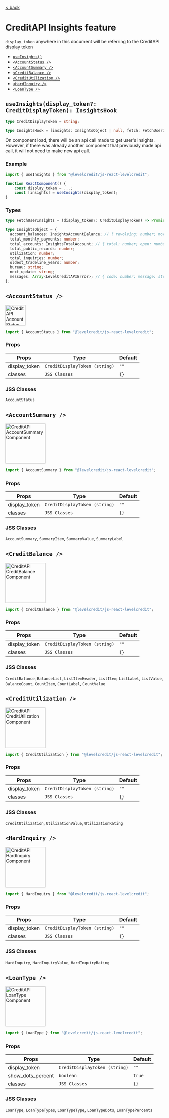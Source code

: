 [&lt; back](../../../README.md)
# CreditAPI Insights feature

`display_token` anywhere in this document will be referring to the CreditAPI display token

* [`useInsights()`](#useinsightsdisplay_token-creditdisplaytoken-insightshook)
* [`<AccountStatus />`](#accountstatus-)
* [`<AccountSummary />`](#accountsummary-)
* [`<CreditBalance />`](#creditbalance-)
* [`<CreditUtilization />`](#creditutilization-)
* [`<HardInquiry />`](#hardinquiry-)
* [`<LoanType />`](#loantype-)


## `useInsights(display_token?: CreditDisplayToken): InsightsHook`
```ts
type CreditDisplayToken = string;

type InsightsHook = [insights: InsightsObject | null, fetch: FetchUserInsights];
```

On component load, there will be an api call made to get user's insights. However, if there was already another component that previously made api call, it will not need to make new api call.

### Example
```ts
import { useInsights } from "@levelcredit/js-react-levelcredit";

function ReactComponent() {
    const display_token = ...;
    const [insights] = useInsights(display_token);
}
```

### Types
```ts
type FetchUserInsights = (display_token?: CreditDisplayToken) => Promise<null | InsightsObject>;

type InsightsObject = {
  account_balances: InsightsAccountBalance; // { revolving: number; mortgage: number; installment: number; open_collection: number }
  total_monthly_payments: number;
  total_accounts: InsightsTotalAccount; // { total: number; open: number; closed: number; derogatory: number; open_collection: number }
  total_public_records: number;
  utilization: number;
  total_inquiries: number;
  oldest_tradeline_years: number;
  bureau: string;
  next_update: string;
  messages: Array<LevelCreditAPIError>; // { code: number; message: string; priority: CreditAPIErrorPriority };
};
```

## `<AccountStatus />`

<img src="https://raw.githubusercontent.com/levelcredit/js-app-component-demo/master/component-screenshots/CreditAPI/AccountStatus.png" alt="CreditAPI AccountStatus Component" height="64"/>

```js
import { AccountStatus } from "@levelcredit/js-react-levelcredit";
```

### Props
| Props | Type | Default |
|---|---|---|
| display_token | `CreditDisplayToken (string)` | `""` |
| classes | `JSS Classes` | `{}` |

### JSS Classes
`AccountStatus`

## `<AccountSummary />`

<img src="https://raw.githubusercontent.com/levelcredit/js-app-component-demo/master/component-screenshots/CreditAPI/AccountSummary.png" alt="CreditAPI AccountSummary Component" height="128"/>

```js
import { AccountSummary } from "@levelcredit/js-react-levelcredit";
```

### Props
| Props | Type | Default |
|---|---|---|
| display_token | `CreditDisplayToken (string)` | `""` |
| classes | `JSS Classes` | `{}` |

### JSS Classes
`AccountSummary`, `SummaryItem`, `SummaryValue`, `SummaryLabel`

## `<CreditBalance />`

<img src="https://raw.githubusercontent.com/levelcredit/js-app-component-demo/master/component-screenshots/CreditAPI/CreditBalance.png" alt="CreditAPI CreditBalance Component" height="128"/>

```js
import { CreditBalance } from "@levelcredit/js-react-levelcredit";
```

### Props
| Props | Type | Default |
|---|---|---|
| display_token | `CreditDisplayToken (string)` | `""` |
| classes | `JSS Classes` | `{}` |

### JSS Classes
`CreditBalance`, `BalanceList`, `ListItemHeader`, `ListItem`, `ListLabel`, `ListValue`, `BalanceCount`, `CountItem`, `CountLabel`, `CountValue`

## `<CreditUtilization />`

<img src="https://raw.githubusercontent.com/levelcredit/js-app-component-demo/master/component-screenshots/CreditAPI/CreditUtilization.png" alt="CreditAPI CreditUtilization Component" height="128"/>

```js
import { CreditUtilization } from "@levelcredit/js-react-levelcredit";
```

### Props
| Props | Type | Default |
|---|---|---|
| display_token | `CreditDisplayToken (string)` | `""` |
| classes | `JSS Classes` | `{}` |

### JSS Classes
`CreditUtilization`, `UtilizationValue`, `UtilizationRating`

## `<HardInquiry />`

<img src="https://raw.githubusercontent.com/levelcredit/js-app-component-demo/master/component-screenshots/CreditAPI/HardInquiry.png" alt="CreditAPI HardInquiry Component" height="128"/>

```js
import { HardInquiry } from "@levelcredit/js-react-levelcredit";
```

### Props
| Props | Type | Default |
|---|---|---|
| display_token | `CreditDisplayToken (string)` | `""` |
| classes | `JSS Classes` | `{}` |

### JSS Classes
`HardInquiry`, `HardInquiryValue`, `HardInquiryRating`

## `<LoanType />`

<img src="https://raw.githubusercontent.com/levelcredit/js-app-component-demo/master/component-screenshots/CreditAPI/LoanType.png" alt="CreditAPI LoanType Component" height="128"/>

```js
import { LoanType } from "@levelcredit/js-react-levelcredit";
```

### Props
| Props | Type | Default |
|---|---|---|
| display_token | `CreditDisplayToken (string)` | `""` |
| show_dots_percent | `boolean` | `true` |
| classes | `JSS Classes` | `{}` |

### JSS Classes
`LoanType`, `LoanTypeTypes`, `LoanTypeType`, `LoanTypeDots`, `LoanTypePercents`
